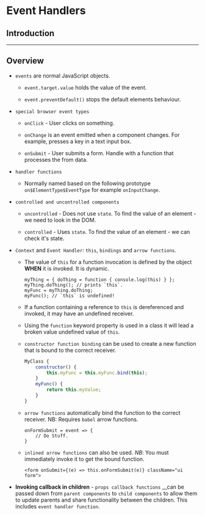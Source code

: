 # Event Handlers

## Introduction

---

## Overview

* `events` are normal JavaScript objects.

    * `event.target.value` holds the value of the event.

    * `event.preventDefault()` stops the default elements behaviour.

* `special browser event types`

    * `onClick` - User clicks on something.

    * `onChange` is an event emitted when a component changes. For example, presses a key in a text input box.

    * `onSubmit` - User submits a form. Handle with a function that processes the from data.

* `handler functions`

    * Normally named based on the following prototype `on$ElementType$EventType` for example `onInputChange`.

* `controlled and uncontrolled components`

    * `uncontrolled` - Does not use `state`. To find the value of an element - we need to look in the DOM.

    * `controlled` - Uses `state`. To find the value of an element - we can check it's state.

* `Context` and `Event Handler`: `this`, `bindings` and `arrow functions`.

    * The value of `this` for a function invocation is defined by the object __WHEN__ it is invoked. It is dynamic.
        ```
        myThing = { doThing = function { console.log(this) } };
        myThing.doThing(); // prints `this`.
        myFunc = myThing.doThing;
        myFunc(); // `this` is undefined!
        ```

    * If a function containing a reference to `this` is dereferenced and invoked, it may have an undefined receiver.

    * Using the `function` keyword property is used in a class it will lead a broken value undefined value of `this`.

    * `constructor function binding` can be used to create a new function that is bound to the correct receiver.
        ```javascript
        MyClass {
            constructor() {
                this.myFunc = this.myFunc.bind(this);
            }
            myFunc() {
                return this.myValue;
            }
        }
        ```

    * `arrow functions` automatically bind the function to the correct receiver. NB: Requires `babel` arrow functions.
        ```
        onFormSubmit = event => {
            // Do Stuff.
        }
        ```
    
    * `inlined arrow functions` can also be used. _NB_: You must immediately invoke it to get the bound function.
        ```
        <form onSubmit={(e) => this.onFormSubmit(e)} className="ui form">
        ```

* __Invoking callback in children__ - `props callback functions` __can be passed down from `parent components` to `child components` to allow them to update parents and share functionality between the children. This includes `event handler function`.


